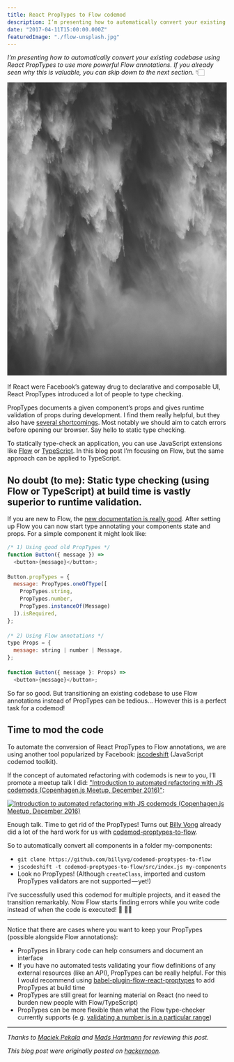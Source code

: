 ```yaml
---
title: React PropTypes to Flow codemod
description: I’m presenting how to automatically convert your existing codebase using React PropTypes to use more powerful Flow annotations.
date: "2017-04-11T15:00:00.000Z"
featuredImage: "./flow-unsplash.jpg"
---
```


_I’m presenting how to automatically convert your existing codebase using React PropTypes to use more powerful Flow annotations. If you already seen why this is valuable, you can skip down to the next section._ 👇🏻

![Eye candy, because you deserve it (unsplash.com/@thekorus)](./flow-unsplash.jpg)

If React were Facebook’s gateway drug to declarative and composable UI, React PropTypes introduced a lot of people to type checking.

PropTypes documents a given component’s props and gives runtime validation of props during development. I find them really helpful, but they also have [several shortcomings](http://technologyadvice.github.io/eradicate-runtime-errors-in-react-with-flow/). Most notably we should aim to catch errors before opening our browser. Say hello to static type checking.

To statically type-check an application, you can use JavaScript extensions like [Flow](https://flow.org/) or [TypeScript](https://www.typescriptlang.org/). In this blog post I’m focusing on Flow, but the same approach can be applied to TypeScript.

## No doubt (to me): Static type checking (using Flow or TypeScript) at build time is vastly superior to runtime validation.

If you are new to Flow, the [new documentation is really good](https://flow.org/). After setting up Flow you can now start type annotating your components state and props. For a simple component it might look like:

```javascript
/* 1) Using good old PropTypes */
function Button({ message }) =>
  <button>{message}</button>;

Button.propTypes = {
  message: PropTypes.oneOfType([
    PropTypes.string,
    PropTypes.number,
    PropTypes.instanceOf(Message)
  ]).isRequired,
};

/* 2) Using Flow annotations */
type Props = {
  message: string | number | Message,
};

function Button({ message }: Props) =>
  <button>{message}</button>;
```

So far so good. But transitioning an existing codebase to use Flow annotations instead of PropTypes can be tedious... However this is a perfect task for a codemod!

## Time to mod the code

To automate the conversion of React PropTypes to Flow annotations, we are using another tool popularized by Facebook: [jscodeshift](https://github.com/facebook/jscodeshift) (JavaScript codemod toolkit).

If the concept of automated refactoring with codemods is new to you, I’ll promote a meetup talk I did: ["Introduction to automated refactoring with JS codemods (Copenhagen.js Meetup, December 2016)"](https://www.youtube.com/watch?v=eMI0UBav8Q4):

[![Introduction to automated refactoring with JS codemods (Copenhagen.js Meetup, December 2016)](https://img.youtube.com/vi/eMI0UBav8Q4/0.jpg)](https://www.youtube.com/watch?v=eMI0UBav8Q4)



Enough talk. Time to get rid of the PropTypes! Turns out [Billy Vong](https://github.com/billyvg) already did a lot of the hard work for us with [codemod-proptypes-to-flow](https://github.com/billyvg/codemod-proptypes-to-flow).

So to automatically convert all components in a folder my-components:

- `git clone https://github.com/billyvg/codemod-proptypes-to-flow`
- `jscodeshift -t codemod-proptypes-to-flow/src/index.js my-components`
- Look no PropTypes! (Although `createClass`, imported and custom PropTypes validators are not supported — yet!)

I’ve successfully used this codemod for multiple projects, and it eased the transition remarkably. Now Flow starts finding errors while you write code instead of when the code is executed! 🍷 🙌🏻

---

Notice that there are cases where you want to keep your PropTypes (possible alongside Flow annotations):
- PropTypes in library code can help consumers and document an interface
- If you have no automated tests validating your flow definitions of any external resources (like an API), PropTypes can be really helpful. For this I would recommend using [babel-plugin-flow-react-proptypes](https://github.com/brigand/babel-plugin-flow-react-proptypes) to add PropTypes at build time
- PropTypes are still great for learning material on React (no need to burden new people with Flow/TypeScript)
- PropTypes can be more flexible than what the Flow type-checker currently supports (e.g. [validating a number is in a particular range](https://twitter.com/Daniel15/status/851232924225556480))

---

*Thanks to [Maciek Pekala](https://twitter.com/penzington) and [Mads Hartmann](https://twitter.com/Mads_Hartmann) for reviewing this post.*

*This blog post were originally posted on [hackernoon](https://hackernoon.com/type-safe-css-modules-with-flow-dd95e761bbe5).*
